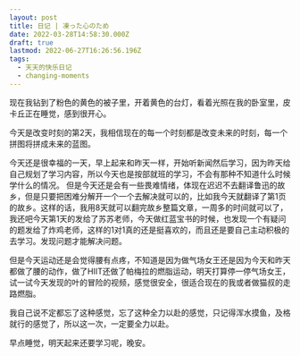 ```yaml
---
layout: post
title: 日记 | 凍った心のため
date: 2022-03-28T14:58:30.000Z
draft: true
lastmod: 2022-06-27T16:26:56.196Z
tags:
  - 天天的快乐日记
  - changing-moments
---
```

现在我钻到了粉色的黄色的被子里，开着黄色的台灯，看着光照在我的卧室里，皮卡丘正在睡觉，感到很开心。

今天是改变时刻的第2天，我相信现在的每一个时刻都是改变未来的时刻，每一个拼图将拼成未来的蓝图。

今天还是很幸福的一天，早上起来和昨天一样，开始听新闻然后学习，因为昨天给自己规划了学习内容，所以今天也是按部就班的学习，不会有那种不知道什么时候学什么的情况。
但是今天还是会有一些畏难情绪，体现在迟迟不去翻译鲁迅的故乡，但是只要把困难分解开一个一个去解决就可以的，比如我今天就翻译了第1页的故乡。这样的话，我用8天就可以翻完故乡整篇文章，一周多的时间就可以了，我还吧今天第1天的发给了苏苏老师，今天做红蓝宝书的时候，也发现一个有疑问的题发给了炸鸡老师，这样的1对1真的还是挺喜欢的，而且还是要自己主动积极的去学习。发现问题才能解决问题。

但是今天运动还是会觉得腰有点疼，不知道是因为做气场女王还是因为今天和昨天都做了腰的动作，做了HIIT还做了帕梅拉的燃脂运动，明天打算停一停气场女王，试一试今天发现的叶的冒险的视频，感觉很安全，很适合现在的我或者做猫叔的走路燃脂。

我自己说不定都忘了这种感觉，忘了这种全力以赴的感觉，只记得浑水摸鱼，及格就行的感觉了，所以这一次，一定要全力以赴。

早点睡觉，明天起来还要学习呢，晚安。